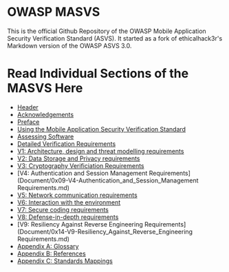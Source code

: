 # OWASP MASVS

This is the official Github Repository of the OWASP Mobile Application Security Verification Standard (ASVS).
It started as a fork of ethicalhack3r's Markdown version of the OWASP ASVS 3.0.


# Read Individual Sections of the MASVS Here

* [Header](Document/0x00-Header.md)
* [Acknowledgements](Document/0x01-Acknowledgements.md)
* [Preface](Document/0x02-Preface.md)
* [Using the Mobile Application Security Verification Standard](Document/0x03-Using_the_MASVS.md)
* [Assessing Software](Document/0x04-Assessing_software.md)
* [Detailed Verification Requirements](Document/0x05-Detailed_Verification_Requirements.md)
* [V1: Architecture, design and threat modelling requirements](Document/0x06-V1-Architecture_design_and_threat_modelling_requireme.md)
* [V2: Data Storage and Privacy requirements](Document/0x07-V2-Data_Storage_and_Privacy_requirements.md)
* [V3: Cryptography Verificiation Requirements](Document/0x08-V3-Cryptography_Verificiation_Requirements.md)
* [V4: Authentication and Session Management Requirements](Document/0x09-V4-Authentication_and_Session_Management Requirements.md)
* [V5: Network communication requirements](Document/0x10-V5_Network_communication_requirements.md)
* [ V6: Interaction with the environment](Document/0x11-V6_Interaction_with_the_environment.md)
* [V7: Secure coding requirements](Document/0x12-V7-Secure_coding_requirements.md)
* [V8: Defense-in-depth requirements](Document/0x13-V8-Defense-in-depth_requirements.md)
* [V9: Resiliency Against Reverse Engineering Requirements](Document/0x14-V9-Resiliency_Against_Reverse_Engineering Requirements.md)
* [Appendix A: Glossary](Document/0x90-Appendix-A_Glossary.md)
* [Appendix B: References](Document/0x91-Appendix-B_References.md)
* [Appendix C: Standards Mappings](Document/0x92-Appendix-C_Standards_Mappings.md)


